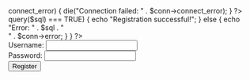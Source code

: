 <?php
// db.php - Database connection
$servername = "localhost";
$username = "root";
$password = "";
$dbname = "product_catalog";

$conn = new mysqli($servername, $username, $password, $dbname);

if ($conn->connect_error) {
    die("Connection failed: " . $conn->connect_error);
}
?>

<!-- register.php -->
<?php
include 'db.php';

if ($_SERVER["REQUEST_METHOD"] == "POST") {
    $username = $_POST['username'];
    $password = password_hash($_POST['password'], PASSWORD_DEFAULT);

    $sql = "INSERT INTO users (username, password) VALUES ('$username', '$password')";
    
    if ($conn->query($sql) === TRUE) {
        echo "Registration successful!";
    } else {
        echo "Error: " . $sql . "<br>" . $conn->error;
    }
}
?>

<form method="post" action="">
    Username: <input type="text" name="username" required><br>
    Password: <input type="password" name="password" required><br>
    <input type="submit" value="Register">
</form>


<!---
hieunv0307/hieunv0307 is a ✨ special ✨ repository because its `README.md` (this file) appears on your GitHub profile.
You can click the Preview link to take a look at your changes.
--->
